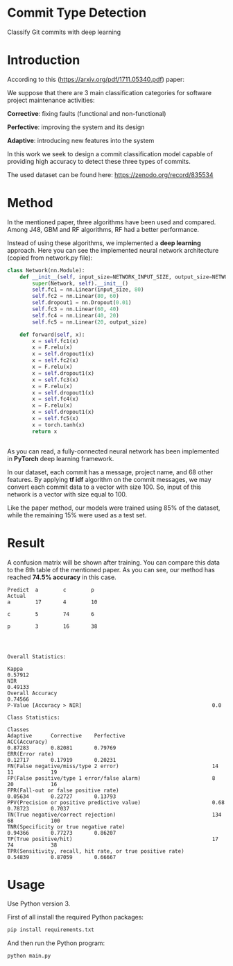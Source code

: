 # Commit Type Detection
Classify Git commits with deep learning

# Introduction

According to this (https://arxiv.org/pdf/1711.05340.pdf) paper:

We suppose that there are 3 main classification categories for software project maintenance activities:

**Corrective**: fixing faults (functional and non-functional)

**Perfective**: improving the system and its design

**Adaptive**: introducing new features into the system

In this work we seek to design a commit classification model capable of providing high accuracy to detect these three types of commits.

The used dataset can be found here: https://zenodo.org/record/835534

# Method

In the mentioned paper, three algorithms have been used and compared. Among J48, GBM and RF algorithms, RF had a better performance.

Instead of using these algorithms, we implemented a **deep learning** approach. Here you can see the implemented neural network architecture (copied from network.py file):

```python
class Network(nn.Module):
	def __init__(self, input_size=NETWORK_INPUT_SIZE, output_size=NETWORK_OUTPUT_SIZE):
		super(Network, self).__init__()
		self.fc1 = nn.Linear(input_size, 80)
		self.fc2 = nn.Linear(80, 60)
		self.dropout1 = nn.Dropout(0.01)
		self.fc3 = nn.Linear(60, 40)
		self.fc4 = nn.Linear(40, 20)
		self.fc5 = nn.Linear(20, output_size)

	def forward(self, x):
		x = self.fc1(x)
		x = F.relu(x)
		x = self.dropout1(x)
		x = self.fc2(x)
		x = F.relu(x)
		x = self.dropout1(x)
		x = self.fc3(x)
		x = F.relu(x)
		x = self.dropout1(x)
		x = self.fc4(x)
		x = F.relu(x)
		x = self.dropout1(x)
		x = self.fc5(x)
		x = torch.tanh(x)
		return x
 
```

As you can read, a fully-connected neural network has been implemented in **PyTorch** deep learning framework.

In our dataset, each commit has a message, project name, and 68 other features. By applying **tf idf** algorithm on the commit messages, we may convert each commit data to a vector with size 100. So, input of this network is a vector with size equal to 100.

Like the paper method, our models were trained using 85% of the dataset, while the remaining 15% were used as a test set.

# Result

A confusion matrix will be shown after training. You can compare this data to the 8th table of the mentioned paper. As you can see, our method has reached **74.5% accuracy** in this case.


```
Predict  a        c        p        
Actual
a        17       4        10       

c        5        74       6        

p        3        16       38       




Overall Statistics:

Kappa                                                             0.57912
NIR                                                               0.49133
Overall Accuracy                                                  0.74566
P-Value [Accuracy > NIR]                                          0.0

Class Statistics:

Classes                                                           Adaptive      Corrective    Perfective             
ACC(Accuracy)                                                     0.87283       0.82081       0.79769       
ERR(Error rate)                                                   0.12717       0.17919       0.20231       
FN(False negative/miss/type 2 error)                              14            11            19            
FP(False positive/type 1 error/false alarm)                       8             20            16            
FPR(Fall-out or false positive rate)                              0.05634       0.22727       0.13793       
PPV(Precision or positive predictive value)                       0.68          0.78723       0.7037        
TN(True negative/correct rejection)                               134           68            100           
TNR(Specificity or true negative rate)                            0.94366       0.77273       0.86207       
TP(True positive/hit)                                             17            74            38            
TPR(Sensitivity, recall, hit rate, or true positive rate)         0.54839       0.87059       0.66667       
```
# Usage

Use Python version 3.

First of all install the required Python packages:

```bash
pip install requirements.txt
```

And then run the Python program:

```
python main.py
```

